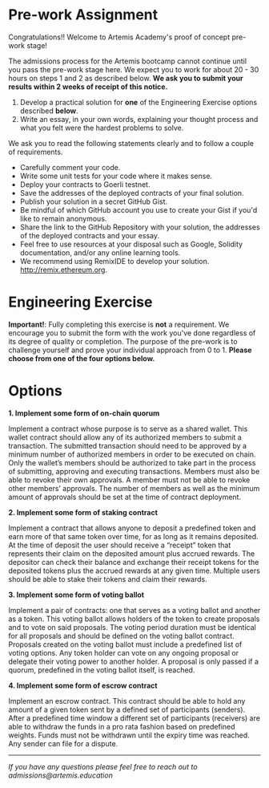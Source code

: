 # Pre-work Assignment

Congratulations!! Welcome to Artemis Academy's proof of concept pre-work stage! 

The admissions process for the Artemis bootcamp cannot continue until you pass the pre-work stage here. We expect you to work for about 20 - 30 hours on steps 1 and 2 as described below. **We ask you to submit your results within 2 weeks of receipt of this notice.**

1. Develop a practical solution for **one** of the Engineering Exercise options described **below**.
2. Write an essay, in your own words, explaining your thought process and what you felt were the hardest problems to solve.

We ask you to read the following statements clearly and to follow a couple of requirements.

* Carefully comment your code.
* Write some unit tests for your code where it makes sense.
* Deploy your contracts to Goerli testnet.
* Save the addresses of the deployed contracts of your final solution. 
* Publish your solution in a secret GitHub Gist.
* Be mindful of which GitHub account you use to create your Gist if you'd like to remain anonymous.
* Share the link to the GitHub Repository with your solution, the addresses of the deployed contracts and your essay.
* Feel free to use resources at your disposal such as Google, Solidity documentation, and/or any online learning tools.
* We recommend using RemixIDE to develop your solution. http://remix.ethereum.org.



# Engineering Exercise

**Important!**: Fully completing this exercise is **not** a requirement. We encourage you to submit the form with the work you've done regardless of its degree of quality or completion. The purpose of the pre-work is to challenge yourself and prove your individual approach from 0 to 1. **Please choose from one of the four options below.**



# Options

**1. Implement some form of on-chain quorum**

Implement a contract whose purpose is to serve as a shared wallet. This wallet contract should allow any of its authorized members to submit a transaction. The submitted transaction should need to be approved by a minimum number of authorized members in order to be executed on chain. Only the wallet’s members should be authorized to take part in the process of submitting, approving and executing transactions. Members must also be able to revoke their own approvals. A member must not be able to revoke other members’ approvals. The number of members as well as the minimum amount of approvals should be set at the time of contract deployment.



**2. Implement some form of staking contract**

Implement a contract that allows anyone to deposit a predefined token and earn more of that same token over time, for as long as it remains deposited. At the time of deposit the user should receive a “receipt” token that represents their claim on the deposited amount plus accrued rewards. The depositor can check their balance and exchange their receipt tokens for the deposited tokens plus the accrued rewards at any given time. Multiple users should be able to stake their tokens and claim their rewards. 



**3. Implement some form of voting ballot**

Implement a pair of contracts: one that serves as a voting ballot and another as a token. This voting ballot allows holders of the token to create proposals and to vote on said proposals. The voting period duration must be identical for all proposals and should be defined on the voting ballot contract. Proposals created on the voting ballot must include a predefined list of voting options. Any token holder can vote on any ongoing proposal or delegate their voting power to another holder. A proposal is only passed if a quorum, predefined in the voting ballot itself, is reached.



**4. Implement some form of escrow contract**

Implement an escrow contract. This contract should be able to hold any amount of a given token sent by a defined set of participants (senders). After a predefined time window a different set of participants (receivers) are able to withdraw the funds in a pro rata fashion based on predefined weights. Funds must not be withdrawn until the expiry time was reached. Any sender can file for a dispute.



---

_If you have any questions please feel free to reach out to admissions@artemis.education_
